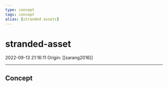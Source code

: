 ```yaml
---
type: concept
tags: concept
alias: [stranded assets]
---
```


# stranded-asset

2022-09-13 21:16:11
Origin: [[sarang2016]]

---

## Concept


